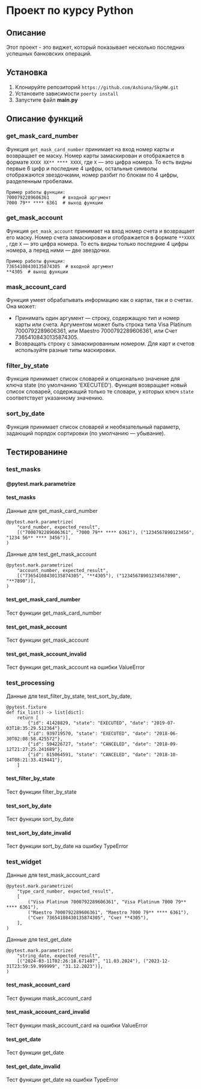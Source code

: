 # Проект по курсу Python
## Описание
Этот проект - это виджет, который показывает несколько последних успешных банковских операций.
## Установка
1. Клонируйте репозиторий 
`https://github.com/Ashiuna/SkyHW.git`
2. Установите зависимости 
`poerty install`
3. Запустите файл **main.py**
## Описание функций
### get_mask_card_number
Функция `get_mask_card_number` принимает на вход номер карты и возвращает ее маску. Номер карты замаскирован и отображается в формате 
`XXXX XX** **** XXXX`, где `X` — это цифра номера. То есть видны первые 6 цифр и последние 4 цифры, остальные символы отображаются звездочками, номер разбит по блокам по 4 цифры, разделенным пробелами.
```
Пример работы функции:
7000792289606361     # входной аргумент
7000 79** **** 6361  # выход функции
```
### get_mask_account
Функция `get_mask_account` принимает на вход номер счета и возвращает его маску. Номер счета замаскирован и отображается в формате 
`**XXXX` , где `X` — это цифра номера. То есть видны только последние 4 цифры номера, а перед ними — две звездочки. 
```
Пример работы функции:
73654108430135874305  # входной аргумент
**4305  # выход функции
```
### mask_account_card
Функция умеет обрабатывать информацию как о картах, так и о счетах.
Она может:
- Принимать один аргумент — строку, содержащую тип и номер карты или счета.
Аргументом может быть строка типа 
Visa Platinum 7000792289606361, или Maestro 7000792289606361, или Счет 73654108430135874305.
- Возвращать строку с замаскированным номером. Для карт и счетов используйте разные типы маскировки.
### filter_by_state
Функция принимает список словарей и опционально значение для ключа state (по умолчанию 'EXECUTED'). Функция возвращает новый список словарей, содержащий только те словари, у которых ключ `state` соответствует указанному значению.
### sort_by_date
Функция принимает список словарей и необязательный параметр, задающий порядок сортировки (по умолчанию — убывание).

## Тестированине
### test_masks
#### @pytest.mark.parametrize
#### test_masks
Данные для get_mask_card_number
````
@pytest.mark.parametrize(
    "card_number, expected_result",
    [("7000792289606361", "7000 79** **** 6361"), ("1234567890123456", "1234 56** **** 3456")],
)
````

Данные для test_get_mask_account
````
@pytest.mark.parametrize(
    "account_number, expected_result",
    [("73654108430135874305", "**4305"), ("12345678901234567890", "**7890")],
)
````
#### test_get_mask_card_number
Тест функции get_mask_card_number
#### test_get_mask_account
Тест функции get_mask_account
#### test_get_mask_account_invalid
Тест функции get_mask_account на ошибки ValueError
### test_processing
Данные для test_filter_by_state, test_sort_by_date, 
````
@pytest.fixture
def fix_list() -> list[dict]:
    return [
        {"id": 41428829, "state": "EXECUTED", "date": "2019-07-03T18:35:29.512364"},
        {"id": 939719570, "state": "EXECUTED", "date": "2018-06-30T02:08:58.425572"},
        {"id": 594226727, "state": "CANCELED", "date": "2018-09-12T21:27:25.241689"},
        {"id": 615064591, "state": "CANCELED", "date": "2018-10-14T08:21:33.419441"},
    ]
````
#### test_filter_by_state
Тест функции filter_by_state
#### test_sort_by_date
Тест функции sort_by_date
#### test_sort_by_date_invalid
Тест функции sort_by_date на ошибку TypeError
### test_widget
Данные для test_mask_account_card
````
@pytest.mark.parametrize(
    "type_card_number, expected_result",
    [
        ("Visa Platinum 7000792289606361", "Visa Platinum 7000 79** **** 6361"),
        ("Maestro 7000792289606361", "Maestro 7000 79** **** 6361"),
        ("Счет 73654108430135874305", "Счет **4305"),
    ],
)
````
Данные для test_get_date
````
@pytest.mark.parametrize(
    "string_date, expected_result",
    [("2024-03-11T02:26:18.671407", "11.03.2024"), ("2023-12-31T23:59:59.999999", "31.12.2023")],
)
````
#### test_mask_account_card
Тест функции mask_account_card
#### test_mask_account_card_invalid
Тест функции mask_account_card на ошибки ValueError
#### test_get_date
Тест функции get_date
#### test_get_date_invalid
Тест функции get_date на ошибки TypeError